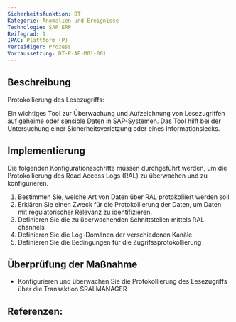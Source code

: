 ```yaml
---
Sicherheitsfunktion: DT
Kategorie: Anomalien und Ereignisse
Technologie: SAP ERP
Reifegrad: 1
IPAC: Plattform (P)
Verteidiger: Prozess
Vorraussetzung: DT-P-AE-M01-001
---
```


## Beschreibung

Protokollierung des Lesezugriffs:

Ein wichtiges Tool zur Überwachung und Aufzeichnung von Lesezugriffen auf geheime oder sensible Daten in SAP-Systemen. Das Tool hilft bei der Untersuchung einer Sicherheitsverletzung oder eines Informationslecks.  


## Implementierung

Die folgenden Konfigurationsschritte müssen durchgeführt werden, um die Protokollierung des Read Access Logs (RAL) zu überwachen und zu konfigurieren.

1. Bestimmen Sie, welche Art von Daten über RAL protokolliert werden soll
2. Erklären Sie einen Zweck für die Protokollierung der Daten, um Daten mit regulatorischer Relevanz zu identifizieren.
3. Definieren Sie die zu überwachenden Schnittstellen mittels RAL channels
4. Definieren Sie die Log-Domänen der verschiedenen Kanäle
5. Definieren Sie die Bedingungen für die Zugrifssprotokollierung


## Überprüfung der Maßnahme

- Konfigurieren und überwachen Sie die Protokollierung des Lesezugriffs über die Transaktion SRALMANAGER

## Referenzen:

